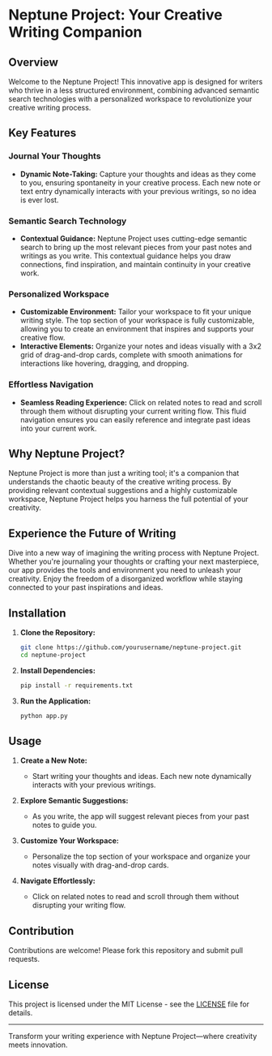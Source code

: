 # Neptune Project: Your Creative Writing Companion

## Overview

Welcome to the Neptune Project! This innovative app is designed for writers who thrive in a less structured environment, combining advanced semantic search technologies with a personalized workspace to revolutionize your creative writing process.

## Key Features

### Journal Your Thoughts

- **Dynamic Note-Taking:** Capture your thoughts and ideas as they come to you, ensuring spontaneity in your creative process. Each new note or text entry dynamically interacts with your previous writings, so no idea is ever lost.

### Semantic Search Technology

- **Contextual Guidance:** Neptune Project uses cutting-edge semantic search to bring up the most relevant pieces from your past notes and writings as you write. This contextual guidance helps you draw connections, find inspiration, and maintain continuity in your creative work.

### Personalized Workspace

- **Customizable Environment:** Tailor your workspace to fit your unique writing style. The top section of your workspace is fully customizable, allowing you to create an environment that inspires and supports your creative flow.
- **Interactive Elements:** Organize your notes and ideas visually with a 3x2 grid of drag-and-drop cards, complete with smooth animations for interactions like hovering, dragging, and dropping.

### Effortless Navigation

- **Seamless Reading Experience:** Click on related notes to read and scroll through them without disrupting your current writing flow. This fluid navigation ensures you can easily reference and integrate past ideas into your current work.

## Why Neptune Project?

Neptune Project is more than just a writing tool; it's a companion that understands the chaotic beauty of the creative writing process. By providing relevant contextual suggestions and a highly customizable workspace, Neptune Project helps you harness the full potential of your creativity.

## Experience the Future of Writing

Dive into a new way of imagining the writing process with Neptune Project. Whether you're journaling your thoughts or crafting your next masterpiece, our app provides the tools and environment you need to unleash your creativity. Enjoy the freedom of a disorganized workflow while staying connected to your past inspirations and ideas.

## Installation

1. **Clone the Repository:**
   ```bash
   git clone https://github.com/yourusername/neptune-project.git
   cd neptune-project
   ```

2. **Install Dependencies:**
   ```bash
   pip install -r requirements.txt
   ```

3. **Run the Application:**
   ```bash
   python app.py
   ```

## Usage

1. **Create a New Note:**
   - Start writing your thoughts and ideas. Each new note dynamically interacts with your previous writings.

2. **Explore Semantic Suggestions:**
   - As you write, the app will suggest relevant pieces from your past notes to guide you.

3. **Customize Your Workspace:**
   - Personalize the top section of your workspace and organize your notes visually with drag-and-drop cards.

4. **Navigate Effortlessly:**
   - Click on related notes to read and scroll through them without disrupting your writing flow.

## Contribution

Contributions are welcome! Please fork this repository and submit pull requests.

## License

This project is licensed under the MIT License - see the [LICENSE](LICENSE) file for details.

---

Transform your writing experience with Neptune Project—where creativity meets innovation.
